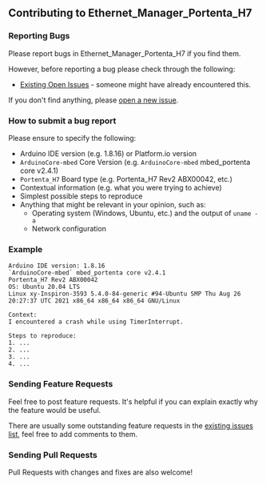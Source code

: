 ## Contributing to Ethernet_Manager_Portenta_H7

### Reporting Bugs

Please report bugs in Ethernet_Manager_Portenta_H7 if you find them.

However, before reporting a bug please check through the following:

* [Existing Open Issues](https://github.com/khoih-prog/Ethernet_Manager_Portenta_H7/issues) - someone might have already encountered this.

If you don't find anything, please [open a new issue](https://github.com/khoih-prog/Ethernet_Manager_Portenta_H7/issues/new).

### How to submit a bug report

Please ensure to specify the following:

* Arduino IDE version (e.g. 1.8.16) or Platform.io version
* `ArduinoCore-mbed` Core Version (e.g. `ArduinoCore-mbed` mbed_portenta core v2.4.1)
* `Portenta_H7` Board type (e.g. Portenta_H7 Rev2 ABX00042, etc.)
* Contextual information (e.g. what you were trying to achieve)
* Simplest possible steps to reproduce
* Anything that might be relevant in your opinion, such as:
  * Operating system (Windows, Ubuntu, etc.) and the output of `uname -a`
  * Network configuration


### Example

```
Arduino IDE version: 1.8.16
`ArduinoCore-mbed` mbed_portenta core v2.4.1
Portenta_H7 Rev2 ABX00042
OS: Ubuntu 20.04 LTS
Linux xy-Inspiron-3593 5.4.0-84-generic #94-Ubuntu SMP Thu Aug 26 20:27:37 UTC 2021 x86_64 x86_64 x86_64 GNU/Linux

Context:
I encountered a crash while using TimerInterrupt.

Steps to reproduce:
1. ...
2. ...
3. ...
4. ...
```


### Sending Feature Requests

Feel free to post feature requests. It's helpful if you can explain exactly why the feature would be useful.

There are usually some outstanding feature requests in the [existing issues list](https://github.com/khoih-prog/Ethernet_Manager_Portenta_H7/issues?q=is%3Aopen+is%3Aissue+label%3Aenhancement), feel free to add comments to them.

### Sending Pull Requests

Pull Requests with changes and fixes are also welcome!
